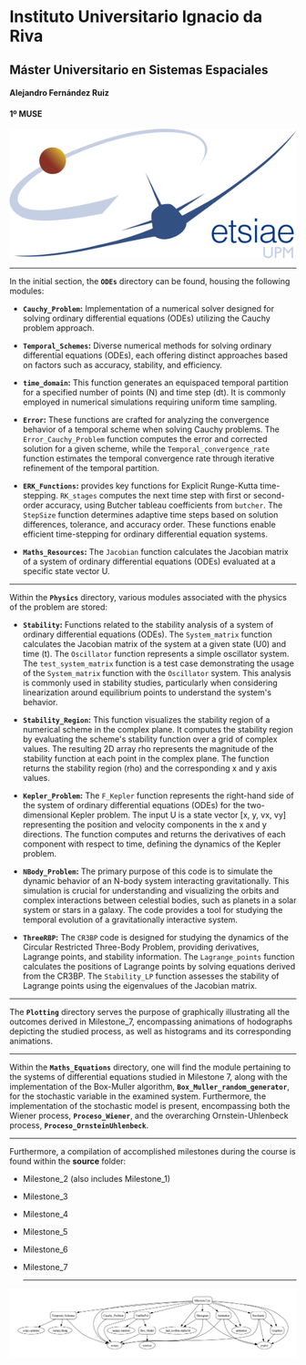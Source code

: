 # Instituto Universitario Ignacio da Riva
## Máster Universitario en Sistemas Espaciales
#### Alejandro Fernández Ruiz
#### 1º MUSE
![](/Images/ETSIAE.png)


---

In the initial section, the **`ODEs`** directory can be found, housing the following modules:

- **`Cauchy_Problem`:** Implementation of a numerical solver designed for solving ordinary differential equations (ODEs) utilizing the Cauchy problem approach.

- **`Temporal_Schemes`:** Diverse numerical methods for solving ordinary differential equations (ODEs), each offering distinct approaches based on factors such as accuracy, stability, and efficiency.

- **`time_domain`:** This function generates an equispaced temporal partition for a specified number of points (N) and time step (dt). It is commonly employed in numerical simulations requiring uniform time sampling.

- **`Error`:** These functions are crafted for analyzing the convergence behavior of a temporal scheme when solving Cauchy problems. The `Error_Cauchy_Problem` function computes the error and corrected solution for a given scheme, while the `Temporal_convergence_rate` function estimates the temporal convergence rate through iterative refinement of the temporal partition.

- **`ERK_Functions`:** provides key functions for Explicit Runge-Kutta time-stepping. `RK_stages` computes the next time step with first or second-order accuracy, using Butcher tableau coefficients from `butcher`. The `StepSize` function determines adaptive time steps based on solution differences, tolerance, and accuracy order. These functions enable efficient time-stepping for ordinary differential equation systems.

- **`Maths_Resources`:** The `Jacobian` function calculates the Jacobian matrix of a system of ordinary differential equations (ODEs) evaluated at a specific state vector U.

---

Within the **`Physics`** directory, various modules associated with the physics of the problem are stored:

- **`Stability`:** Functions related to the stability analysis of a system of ordinary differential equations (ODEs). The `System_matrix` function calculates the Jacobian matrix of the system at a given state (U0) and time (t). The `Oscillator` function represents a simple oscillator system. The `test_system_matrix` function is a test case demonstrating the usage of the `System_matrix` function with the `Oscillator` system. This analysis is commonly used in stability studies, particularly when considering linearization around equilibrium points to understand the system's behavior.

- **`Stability_Region`:** This function visualizes the stability region of a numerical scheme in the complex plane. It computes the stability region by evaluating the scheme's stability function over a grid of complex values. The resulting 2D array rho represents the magnitude of the stability function at each point in the complex plane. The function returns the stability region (rho) and the corresponding x and y axis values.

- **`Kepler_Problem`:** The `F_Kepler` function represents the right-hand side of the system of ordinary differential equations (ODEs) for the two-dimensional Kepler problem. The input U is a state vector [x, y, vx, vy] representing the position and velocity components in the x and y directions. The function computes and returns the derivatives of each component with respect to time, defining the dynamics of the Kepler problem.

- **`NBody_Problem`:** The primary purpose of this code is to simulate the dynamic behavior of an N-body system interacting gravitationally. This simulation is crucial for understanding and visualizing the orbits and complex interactions between celestial bodies, such as planets in a solar system or stars in a galaxy. The code provides a tool for studying the temporal evolution of a gravitationally interactive system.

- **`ThreeRBP`:** The `CR3BP` code is designed for studying the dynamics of the Circular Restricted Three-Body Problem, providing derivatives, Lagrange points, and stability information. The `Lagrange_points` function calculates the positions of Lagrange points by solving equations derived from the CR3BP. The `Stability_LP` function assesses the stability of Lagrange points using the eigenvalues of the Jacobian matrix.

---

The **`Plotting`** directory serves the purpose of graphically illustrating all the outcomes derived in Milestone_7, encompassing animations of hodographs depicting the studied process, as well as histograms and its corresponding animations.

---

Within the **`Maths_Equations`** directory, one will find the module pertaining to the systems of differential equations studied in Milestone 7, along with the implementation of the Box-Muller algorithm, **`Box_Muller_random_generator`**, for the stochastic variable in the examined system. Furthermore, the implementation of the stochastic model is present, encompassing both the Wiener process, **`Proceso_Wiener`**, and the overarching Ornstein-Uhlenbeck process, **`Proceso_OrnsteinUhlenbeck`**.


---


Furthermore, a compilation of accomplished milestones during the course is found within the **source** folder:

- Milestone_2 (also includes Milestone_1)
- Milestone_3
- Milestone_4
- Milestone_5
- Milestone_6
- Milestone_7

  ---
![](/Images/EstructuraFuncionalMilestone7.png)

